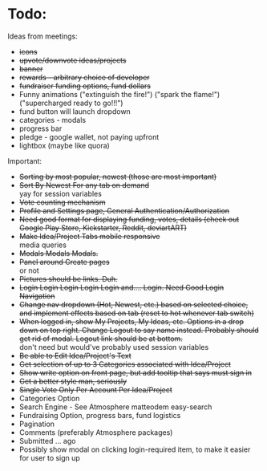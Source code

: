 Todo:
====

Ideas from meetings:
<ul>
	<li><strike>icons</strike></li>
	<li><strike>upvote/downvote ideas/projects</strike></li>
	<li><strike>banner</strike></li>
	<li><strike>rewards - arbitrary choice of developer</strike></li>
	<li><strike>fundraiser funding options, fund dollars</strike></li>
	<li>Funny animations ("extinguish the fire!") ("spark the flame!") ("supercharged ready to go!!!")</li>
	<li>fund button will launch dropdown</li>
	<li>categories - modals</li>
	<li>progress bar</li>
	<li>pledge - google wallet, not paying upfront</li>
	<li>lightbox (maybe like quora)</li>
</ul>

Important: 
<ul>
	<li><strike>Sorting by most popular, newest (those are most important)</strike></li>
	<li><strike>Sort By Newest For any tab on demand</strike></li> yay for session variables
	<li><strike>Vote counting mechanism</strike></li>
	<li><strike>Profile and Settings page, General Authentication/Authorization</strike></li>
	<li><strike>Need good format for displaying funding, votes, details (check out Google Play Store, Kickstarter, Reddit, deviartART)</strike></li>
	<li><strike>Make Idea/Project Tabs mobile responsive</strike></li> media queries
	<li><strike>Modals Modals Modals.</strike></li>
	<li><strike>Panel around Create pages</strike></li> or not
	<li><strike>Pictures should be links. Duh.</strike></li>
	<li><strike>Login Login Login Login Login and.... Login. Need Good Login Navigation</strike></li>
	<li><strike>Change nav dropdown (Hot, Newest, etc.) based on selected choice, and implement effects based on tab (reset to hot whenever tab switch)</strike></li>
	<li><strike>When logged in, show My Projects, My Ideas, etc. Options in a drop down on top right. Change Logout to say name instead. Probably should get rid of modal. Logout link should be at bottom.</strike></li> don't need but would've probably used session variables
	<li><strike>Be able to Edit Idea/Project's Text</strike></li>
	<li><strike>Get selection of up to 3 Categories associated with Idea/Project</strike></li>
	<li><strike>Show write option on front page, but add tooltip that says must sign in</strike></li>
	<li><strike>Get a better style man, seriously</strike></li>
	<li><strike>Single Vote Only Per Account Per Idea/Project</strike></li>
	<li>Categories Option</li>
	<li>Search Engine - See Atmosphere matteodem easy-search</li>
	<li>Fundraising Option, progress bars, fund logistics</li>
	<li>Pagination</li>
	<li>Comments (preferably Atmosphere packages)</li>
	<li>Submitted ... ago</li>
	<li>Possibly show modal on clicking login-required item, to make it easier for user to sign up</li>

</ul>



